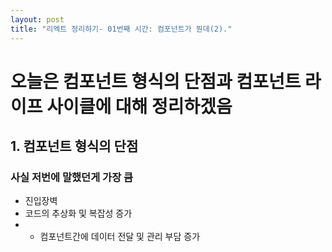 ```yaml
---
layout: post
title: "리엑트 정리하기- 01번째 시간: 컴포넌트가 뭔데(2)."
---
```

<p style="text-align: center;">
  
# 오늘은 컴포넌트 형식의 단점과 컴포넌트 라이프 사이클에 대해 정리하겠음

## 1. 컴포넌트 형식의 단점

### 사실 저번에 말했던게 가장 큼

- 진입장벽
- 코드의 추상화 및 복잡성 증가
- + 컴포넌트간에 데이터 전달 및 관리 부담 증가 


</p>

